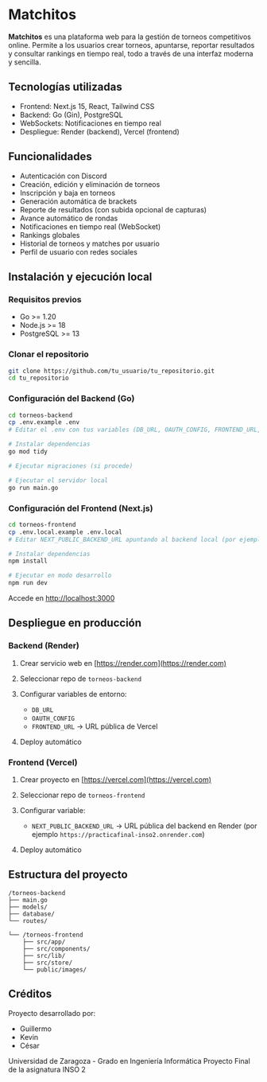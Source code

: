 # Matchitos

**Matchitos** es una plataforma web para la gestión de torneos competitivos online. Permite a los usuarios crear torneos, apuntarse, reportar resultados y consultar rankings en tiempo real, todo a través de una interfaz moderna y sencilla.

## Tecnologías utilizadas

* Frontend: Next.js 15, React, Tailwind CSS
* Backend: Go (Gin), PostgreSQL
* WebSockets: Notificaciones en tiempo real
* Despliegue: Render (backend), Vercel (frontend)

## Funcionalidades

* Autenticación con Discord
* Creación, edición y eliminación de torneos
* Inscripción y baja en torneos
* Generación automática de brackets
* Reporte de resultados (con subida opcional de capturas)
* Avance automático de rondas
* Notificaciones en tiempo real (WebSocket)
* Rankings globales
* Historial de torneos y matches por usuario
* Perfil de usuario con redes sociales

## Instalación y ejecución local

### Requisitos previos

* Go >= 1.20
* Node.js >= 18
* PostgreSQL >= 13

### Clonar el repositorio

```bash
git clone https://github.com/tu_usuario/tu_repositorio.git
cd tu_repositorio
```

### Configuración del Backend (Go)

```bash
cd torneos-backend
cp .env.example .env
# Editar el .env con tus variables (DB_URL, OAUTH_CONFIG, FRONTEND_URL, etc)

# Instalar dependencias
go mod tidy

# Ejecutar migraciones (si procede)

# Ejecutar el servidor local
go run main.go
```

### Configuración del Frontend (Next.js)

```bash
cd torneos-frontend
cp .env.local.example .env.local
# Editar NEXT_PUBLIC_BACKEND_URL apuntando al backend local (por ejemplo: http://localhost:8080)

# Instalar dependencias
npm install

# Ejecutar en modo desarrollo
npm run dev
```

Accede en [http://localhost:3000](http://localhost:3000)

## Despliegue en producción

### Backend (Render)

1. Crear servicio web en [https://render.com](https://render.com)
2. Seleccionar repo de `torneos-backend`
3. Configurar variables de entorno:

   * `DB_URL`
   * `OAUTH_CONFIG`
   * `FRONTEND_URL` → URL pública de Vercel
4. Deploy automático

### Frontend (Vercel)

1. Crear proyecto en [https://vercel.com](https://vercel.com)
2. Seleccionar repo de `torneos-frontend`
3. Configurar variable:

   * `NEXT_PUBLIC_BACKEND_URL` → URL pública del backend en Render (por ejemplo `https://practicafinal-inso2.onrender.com`)
4. Deploy automático

## Estructura del proyecto

```plaintext
/torneos-backend
├── main.go
├── models/
├── database/
└── routes/

└── /torneos-frontend
    ├── src/app/
    ├── src/components/
    ├── src/lib/
    ├── src/store/
    └── public/images/
```

## Créditos

Proyecto desarrollado por:

* Guillermo
* Kevin
* César

Universidad de Zaragoza - Grado en Ingeniería Informática
Proyecto Final de la asignatura INSO 2
